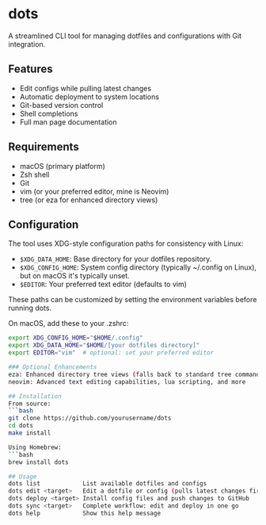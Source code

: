 # dots

A streamlined CLI tool for managing dotfiles and configurations with Git integration.

## Features
- Edit configs while pulling latest changes
- Automatic deployment to system locations
- Git-based version control
- Shell completions
- Full man page documentation

## Requirements
- macOS (primary platform)
- Zsh shell
- Git
- vim (or your preferred editor, mine is Neovim)
- tree (or eza for enhanced directory views)

## Configuration
The tool uses XDG-style configuration paths for consistency with Linux:
- `$XDG_DATA_HOME`: Base directory for your dotfiles repository.
- `$XDG_CONFIG_HOME`: System config directory (typically ~/.config on Linux), but  on macOS it's typically unset.
- `$EDITOR`: Your preferred text editor (defaults to vim)

These paths can be customized by setting the environment variables before running dots.

On macOS, add these to your .zshrc:
```bash
export XDG_CONFIG_HOME="$HOME/.config"
export XDG_DATA_HOME="$HOME/[your dotfiles directory]"
export EDITOR="vim"  # optional: set your preferred editor

### Optional Enhancements
eza: Enhanced directory tree views (falls back to standard tree command)
neovim: Advanced text editing capabilities, lua scripting, and more

## Installation
From source:
```bash
git clone https://github.com/yourusername/dots
cd dots
make install

Using Homebrew:
```bash
brew install dots

## Usage
dots list            List available dotfiles and configs
dots edit <target>   Edit a dotfile or config (pulls latest changes first)
dots deploy <target> Install config files and push changes to GitHub
dots sync <target>   Complete workflow: edit and deploy in one go
dots help            Show this help message
